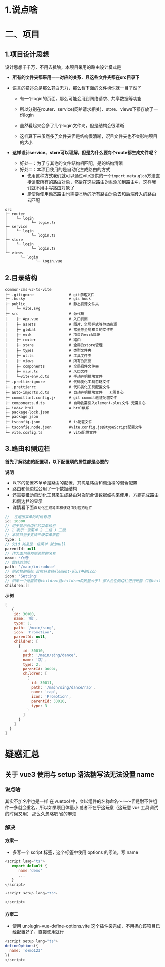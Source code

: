 # 1.说点啥

# 二、项目

## 1.项目设计思想

设计思想千千万，不用去抵触，本项目采用的路由设计模式是

* **所有的文件夹都采用一一对应的关系，且这些文件夹都在src目录下**

* 语言的描述总是那么苍白无力，那么看下面的文件树你就一目了然了

  * 有一个login的页面，那么可能会用到网络请求、共享数据等功能

  * 所以分别在router、service(网络请求相关)、store、views下都存放了一份login
  * 虽然看起来会多了几个login文件夹，但是结构会很清晰
  * 这样算下来虽然多了文件夹但是结构很清晰，况且文件夹也不会影响项目的大小

* **这样设计service、store可以理解，但是为什么要每个route都生成文件呢？**

  * 好处一：为了与其他的文件结构相匹配，是的结构清晰
  * 好处二：本项目使用的是自动化生成路由的方式
    * 使用这种方式我们就可以通过vite提供的一个`import.meta.glob`方法直接读取所有的路由对象，然后在这些路由对象添加到路由中，这样我们就不用手写路由对象了
    * 即使你使用动态路由也需要本地的所有路由对象去和后端传入的路由去匹配

```shell
src
├─ router
│    └─ login
│           └─ login.ts
├─ service
│    └─ login
│           └─ login.ts
├─ store
│    └─ login
│           └─ login.ts
└─ views
       └─ login
              └─ login.vue
```

## 2.目录结构

```
common-cms-v3-ts-vite
├─ .gitignore                # git忽略文件
├─ .husky                    # git hook
├─ public                    # 静态资源文件夹
│    └─ vite.svg
├─ src                       # 源代码
│    ├─ App.vue              # 入口页面
│    ├─ assets               # 图片、全局样式等静态资源
│    ├─ global               # 常量等全局相关的文件夹
│    ├─ mock                 # 项目的mock数据
│    ├─ router               # 路由
│    ├─ store                # 全局的store管理
│    ├─ types                # 类型文件夹
│    ├─ utils                # 工具文件夹
│    ├─ views                # 所有的页面
│    ├─ components           # 全局组件文件夹
│    ├─ main.ts              # 入口文件
│    └─vite-env.d.ts         # 手动声明模块文件               
├─ .prettierignore           # 代码美化工具忽略文件
├─ .prettierrc               # 代码美化工具配置文件
├─ auto-imports.d.ts         # 自动声明模块文件   无需关心
├─ commitlint.config.js      # git commit验证配置文件
├─ components.d.ts           # 自动按需引入element-plus文件 无需关心
├─ index.html                # html模版
├─ package-lock.json         
├─ package.json
├─ tsconfig.json             # ts配置文件
├─ tsconfig.node.json        #vite.config.js的typeScript配置文件
└─ vite.config.ts            # vite配置文件
```

## 3.路由和侧边栏

**首先了解路由的配置项，以下配置项的属性都是必要的**



**说明**

* 以下的配置不单单是路由的配置，其实是路由和侧边栏的混合配置
* 路由和侧边栏公用了一个数据结构
* 还需要借助自动化工具来生成路由对象配合该数据结构来使用，方能完成路由和侧边栏的显示
* 详情看下面`自动化生成路由和该路由对应的组件`

```javascript
//  在遍历菜单的时候有用
id: 10000
// 用于显示侧边栏的菜单级别
// 1 表示一级菜单 2 二级 3 三级
// 本项目至多支持三级菜单嵌套
type: 1
// 父id 如果是一级菜单 就为null
parentId: null
// 作为面包屑和侧边栏的名称
name: '介绍'
// 跳转的地址
path: '/main/introduce'
// 侧边栏的图标 目前只支持element-plus中的icon
icon: 'Setting'
// 如果一个配置项有children且children的数量大于1 那么会在侧边栏进行嵌套 只有children的最后一项才能作为点击的菜单。本项目最多支持三层嵌套
children:[]


```

**示例**

```javascript
[
   {
    id: 30000,
    name: '唱',
    type: 1,
    path: '/main/sing',
    icon: 'Promotion',
    parentId: null,
    children: [
      {
        id: 30010,
        path: '/main/sing/dance',
        name: '跳',
        type: 2,
        parentId: 30000,
        children: [
          {
            id: 30011,
            path: '/main/sing/dance/rap',
            name: 'rap',
            icon: 'Promotion',
            parentId: 30010,
            type: 3
          }
        ]
      }
    ]
  }
]
```





# 疑惑汇总

## 关于 vue3 使用与 setup 语法糖写法无法设置 name

### 说点啥

其实不加名字也是一样 在 vuetool 中，会以组件的名称命名～～～但是耐不住组件一多就会重名，所以如果项目体量小 或者不在乎这玩意（这玩意 vue 工具调试的时候又用） 那么久忽略吧 省的麻烦

### 解决

#### 方案一

- 多写一个 script 标签，这个标签中使用 options 的写法，写 name

```javascript
<script lang="ts">
   export default {
      name:'demo'
      ...
   }
</script>

<script setup lang="ts">

</script>

```

#### 方案二

- 使用 unplugin-vue-define-options/vite 这个插件来完成，不用担心该项目已经配置好了，直接使用就行

```javascript
<script setup lang="ts">
defineOptions({
  name: 'demo123'
})
</script>

```
